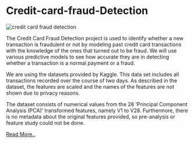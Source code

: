 # Credit-card-fraud-Detection
![credit card fraud detection](https://aihubprojects.com/wp-content/uploads/2020/01/ccfd-735x400.jpeg)

The Credit Card Fraud Detection project is used to identify whether a new transaction is fraudulent or not by modeling past credit card transactions with the knowledge of the ones that turned out to be fraud. We will use various predictive models to see how accurate they are in detecting whether a transaction is a normal payment or a fraud.

We are using the datasets provided by Kaggle. This data set includes all transactions recorded over the course of two days. As described in the dataset, the features are scaled and the names of the features are not shown due to privacy reasons.

The dataset consists of numerical values from the 28 ‘Principal Component Analysis (PCA)’ transformed features, namely V1 to V28. Furthermore, there is no metadata about the original features provided, so pre-analysis or feature study could not be done.

[Read More..](https://aihubprojects.com/credit-card-fraud-detection/)


